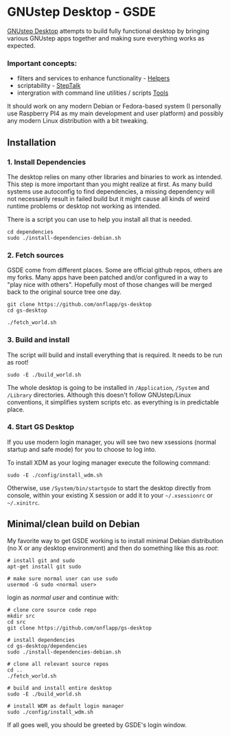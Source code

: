# GNUstep Desktop - GSDE

[GNUstep Desktop](https://onflapp.github.io/gs-desktop/index.html) attempts to build fully functional desktop by bringing various GNUstep apps together and making sure everything works as expected.

### Important concepts:
- filters and services to enhance functionality - [Helpers](https://github.com/onflapp/gs-desktop/blob/main/Helpers/README.md)
- scriptability - [StepTalk](https://github.com/onflapp/libs-steptalk)
- intergration with command line utilities / scripts [Tools](https://github.com/onflapp/gs-desktop/tree/main/Applications/Tools)

It should work on any modern Debian or Fedora-based system (I personally use Raspberry PI4 as my main development and user platform) and possibly any modern Linux distribution with a bit tweaking.

## Installation

### 1. Install Dependencies

The desktop relies on many other libraries and binaries to work as intended. This step is more important than you might realize at first. As many build systems use autoconfig to find dependencies, a missing dependency will not necessarily result in failed build but it might cause all kinds of weird runtime problems or desktop not working as intended.

There is a script you can use to help you install all that is needed.

```
cd dependencies
sudo ./install-dependencies-debian.sh
```

### 2. Fetch sources

GSDE come from different places. Some are official github repos, others are my forks. Many apps have been patched and/or configured in a way to "play nice with others". Hopefully most of those changes will be merged back to the original source tree one day.

```
git clone https://github.com/onflapp/gs-desktop
cd gs-desktop

./fetch_world.sh
```

### 3. Build and install 

The script will build and install everything that is required. It needs to be run as root!

```
sudo -E ./build_world.sh
```

The whole desktop is going to be installed in `/Application`, `/System` and `/Library` directories. Although this doesn't follow GNUstep/Linux conventions, it simplifies system scripts etc. as everything is in predictable place.

### 4. Start GS Desktop

If you use modern login manager, you will see two new xsessions (normal startup and safe mode) for you to choose to log into.

To install XDM as your loging manager execute the following command:

```
sudo -E ./config/install_wdm.sh
```

Otherwise, use `/System/bin/startgsde` to start the desktop directly from console, within your existing X session or add it to your `~/.xsessionrc` or `~/.xinitrc`.

## Minimal/clean build on Debian

My favorite way to get GSDE working is to install minimal Debian distribution (no X or any desktop environment) and then do something like this as *root*:

```
# install git and sudo
apt-get install git sudo

# make sure normal user can use sudo
usermod -G sudo <normal user>
```

login as *normal user* and continue with:


```
# clone core source code repo
mkdir src
cd src
git clone https://github.com/onflapp/gs-desktop

# install dependencies
cd gs-desktop/dependencies
sudo ./install-dependencies-debian.sh

# clone all relevant source repos
cd ..
./fetch_world.sh

# build and install entire desktop
sudo -E ./build_world.sh

# install WDM as default login manager
sudo ./config/install_wdm.sh
```

If all goes well, you should be greeted by GSDE's login window.
